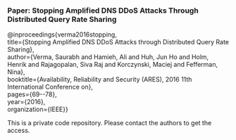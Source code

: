 ### Paper: Stopping Amplified DNS DDoS Attacks Through Distributed Query Rate Sharing

@inproceedings{verma2016stopping,<br />
  title={Stopping Amplified DNS DDoS Attacks through Distributed Query Rate Sharing},<br />
  author={Verma, Saurabh and Hamieh, Ali and Huh, Jun Ho and Holm, Henrik and Rajagopalan, Siva Raj and Korczynski, Maciej and Fefferman, Nina},<br />
  booktitle={Availability, Reliability and Security (ARES), 2016 11th International Conference on},<br />
  pages={69--78},<br />
  year={2016},<br />
  organization={IEEE}}

This is a private code repository. Please contact the authors to get the access. 
